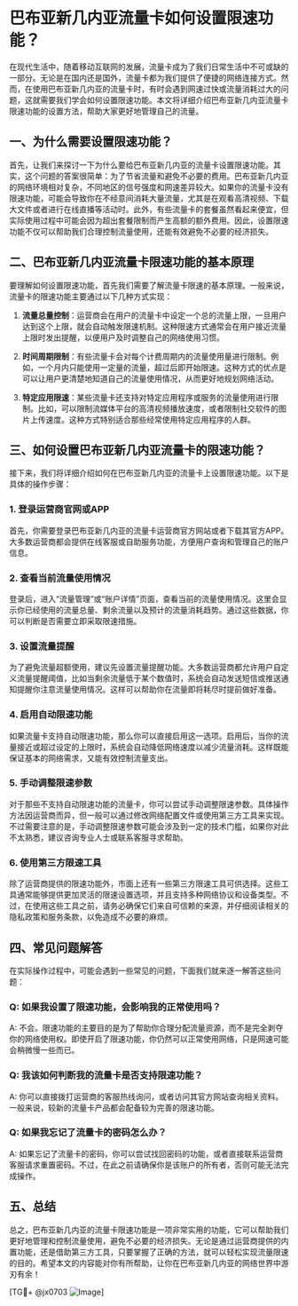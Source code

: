 # 巴布亚新几内亚流量卡如何设置限速功能？

在现代生活中，随着移动互联网的发展，流量卡成为了我们日常生活中不可或缺的一部分。无论是在国内还是国外，流量卡都为我们提供了便捷的网络连接方式。然而，在使用巴布亚新几内亚的流量卡时，有时会遇到网速过快或流量消耗过大的问题，这就需要我们学会如何设置限速功能。本文将详细介绍巴布亚新几内亚流量卡限速功能的设置方法，帮助大家更好地管理自己的流量。

## 一、为什么需要设置限速功能？

首先，让我们来探讨一下为什么要给巴布亚新几内亚的流量卡设置限速功能。其实，这个问题的答案很简单：为了节省流量和避免不必要的费用。巴布亚新几内亚的网络环境相对复杂，不同地区的信号强度和网速差异较大。如果你的流量卡没有限速功能，可能会导致你在不经意间消耗大量流量，尤其是在观看高清视频、下载大文件或者进行在线直播等活动时。此外，有些流量卡的套餐虽然看起来便宜，但实际使用过程中可能会因为超出套餐限制而产生高额的额外费用。因此，设置限速功能不仅可以帮助我们合理控制流量使用，还能有效避免不必要的经济损失。

## 二、巴布亚新几内亚流量卡限速功能的基本原理

要理解如何设置限速功能，首先我们需要了解流量卡限速的基本原理。一般来说，流量卡的限速功能主要通过以下几种方式实现：

1. **流量总量控制**：运营商会在用户的流量卡中设定一个总的流量上限，一旦用户达到这个上限，就会自动触发限速机制。这种限速方式通常会在用户接近流量上限时发出提醒，以便用户及时调整自己的网络使用习惯。

2. **时间周期限制**：有些流量卡会对每个计费周期内的流量使用量进行限制。例如，一个月内只能使用一定量的流量，超过后即开始限速。这种方式的优点是可以让用户更清楚地知道自己的流量使用情况，从而更好地规划网络活动。

3. **特定应用限速**：某些流量卡还支持对特定应用程序或服务的流量使用进行限制。比如，可以限制流媒体平台的高清视频播放速度，或者限制社交软件的图片上传速度。这种方式特别适合那些经常使用特定应用程序的人群。

## 三、如何设置巴布亚新几内亚流量卡的限速功能？

接下来，我们将详细介绍如何在巴布亚新几内亚的流量卡上设置限速功能。以下是具体的操作步骤：

### 1. 登录运营商官网或APP

首先，你需要登录巴布亚新几内亚的流量卡运营商官方网站或者下载其官方APP。大多数运营商都会提供在线客服或自助服务功能，方便用户查询和管理自己的账户信息。

### 2. 查看当前流量使用情况

登录后，进入“流量管理”或“账户详情”页面，查看当前的流量使用情况。这里会显示你已经使用的流量总量、剩余流量以及预计的流量消耗趋势。通过这些数据，你可以判断是否需要立即采取限速措施。

### 3. 设置流量提醒

为了避免流量超额使用，建议先设置流量提醒功能。大多数运营商都允许用户自定义流量提醒阈值，比如当剩余流量低于某个数值时，系统会自动发送短信或推送通知提醒你注意流量使用情况。这样可以帮助你在流量即将耗尽时提前做好准备。

### 4. 启用自动限速功能

如果流量卡支持自动限速功能，那么你可以直接启用这一选项。启用后，当你的流量接近或超过设定的上限时，系统会自动降低网络速度以减少流量消耗。这样既能保证基本的网络需求，又能有效控制流量支出。

### 5. 手动调整限速参数

对于那些不支持自动限速功能的流量卡，你可以尝试手动调整限速参数。具体操作方法因运营商而异，但一般可以通过修改网络配置文件或使用第三方工具来实现。不过需要注意的是，手动调整限速参数可能会涉及到一定的技术门槛，如果你对此不太熟悉，建议咨询专业人士或联系客服寻求帮助。

### 6. 使用第三方限速工具

除了运营商提供的限速功能外，市面上还有一些第三方限速工具可供选择。这些工具通常能够提供更加灵活的限速设置选项，并且支持多种网络协议和设备类型。不过，在使用这些工具之前，请务必确保它们来自可信赖的来源，并仔细阅读相关的隐私政策和服务条款，以免造成不必要的麻烦。

## 四、常见问题解答

在实际操作过程中，可能会遇到一些常见的问题，下面我们就来逐一解答这些问题：

### Q: 如果我设置了限速功能，会影响我的正常使用吗？

A: 不会。限速功能的主要目的是为了帮助你合理分配流量资源，而不是完全剥夺你的网络使用权。即使开启了限速功能，你仍然可以正常使用网络，只是网速可能会稍微慢一些而已。

### Q: 我该如何判断我的流量卡是否支持限速功能？

A: 你可以直接拨打运营商的客服热线询问，或者访问其官方网站查询相关资料。一般来说，较新的流量卡产品都会配备较为完善的限速功能。

### Q: 如果我忘记了流量卡的密码怎么办？

A: 如果忘记了流量卡的密码，你可以尝试找回密码的功能，或者直接联系运营商客服请求重置密码。不过，在此之前请确保你是该账户的所有者，否则可能无法完成操作。

## 五、总结

总之，巴布亚新几内亚的流量卡限速功能是一项非常实用的功能，它可以帮助我们更好地管理和控制流量使用，避免不必要的经济损失。无论是通过运营商提供的内置功能，还是借助第三方工具，只要掌握了正确的方法，就可以轻松实现流量限速的目的。希望本文的内容能对你有所帮助，让你在巴布亚新几内亚的网络世界中游刃有余！

[TG💪+ @jx0703 ![Image](https://github.com/user-attachments/assets/dbca1d08-cadb-493c-b0ec-ad6f7a83f270)]